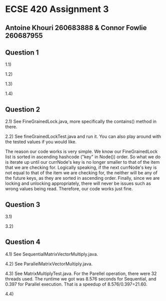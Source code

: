 # ECSE 420 Assignment 3

## Antoine Khouri 260683888 & Connor Fowlie 260687955

## Question 1

1.1)

1.2)

1.3)

1.4)

## Question 2

2.1) See FineGrainedLock.java, more specifically the contains() method in there.

2.2) See fineGrainedLockTest.java and run it. You can also play around with the tested values if you would like.

The reason our code works is very simple. We know our FineGrainedLock list is sorted in ascending hashcode ("key" in Node()) order. So what we do is iterate up until our currNode's key is no longer smaller to that of the item that we are checking for. Logically speaking, if the next currNode's key is not equal to that of the item we are checking for, the neither will be any of the future keys, as they are sorted in ascending order. Finally, since we are locking and unlocking appropriately, there will never be issues such as wrong values being read. Therefore, our code works just fine.

## Question 3

3.1)

3.2)

## Question 4

4.1) See SequentialMatrixVectorMultiply.java.

4.2) See ParallelMatrixVectorMultiply.java.

4.3) See MatrixMultiplyTest.java. For the Parellel operation, there were 32 threads used. The runtime we got was 8.576 seconds for Sequential, and 0.397 for Parallel execution. That is a speedup of 8.576/0.397=21.60.

4.4)